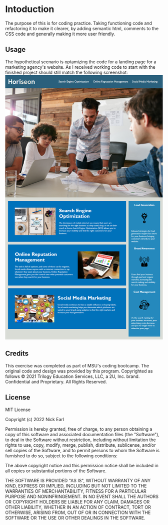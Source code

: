 # Intoduction

The purpose of this is for coding practice. Taking functioning code and refactoring it to make it clearer, by adding semantic html, comments to the CSS code and generally making it more user friendly.

## Usage 

The hypothetical scenario is optamizing the code for a landing page for a marketing agency's website. As I received  working code to start with the finished project should still match the following screenshot:
![alt text](./assets/images/mock_up.png)

## Credits

This exercise was completed as part of MSU's coding bootcamp. The original code and design was provided by this program. Copyrighted as follows
© 2021 Trilogy Education Services, LLC, a 2U, Inc. brand. Confidential and Proprietary. All Rights Reserved.

## License

MIT License

Copyright (c) 2022 Nick Earl

Permission is hereby granted, free of charge, to any person obtaining a copy
of this software and associated documentation files (the "Software"), to deal
in the Software without restriction, including without limitation the rights
to use, copy, modify, merge, publish, distribute, sublicense, and/or sell
copies of the Software, and to permit persons to whom the Software is
furnished to do so, subject to the following conditions:

The above copyright notice and this permission notice shall be included in all
copies or substantial portions of the Software.

THE SOFTWARE IS PROVIDED "AS IS", WITHOUT WARRANTY OF ANY KIND, EXPRESS OR
IMPLIED, INCLUDING BUT NOT LIMITED TO THE WARRANTIES OF MERCHANTABILITY,
FITNESS FOR A PARTICULAR PURPOSE AND NONINFRINGEMENT. IN NO EVENT SHALL THE
AUTHORS OR COPYRIGHT HOLDERS BE LIABLE FOR ANY CLAIM, DAMAGES OR OTHER
LIABILITY, WHETHER IN AN ACTION OF CONTRACT, TORT OR OTHERWISE, ARISING FROM,
OUT OF OR IN CONNECTION WITH THE SOFTWARE OR THE USE OR OTHER DEALINGS IN THE
SOFTWARE.